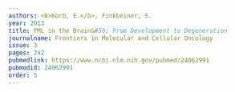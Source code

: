 ```yaml
---
authors: <b>Korb, E.</b>, Finkbeiner, S.
year: 2013
title: PML in the Brain&#58; From Development to Degeneration
journalname: Frontiers in Molecular and Cellular Oncology
issue: 3
pages: 242
pubmedlink: https://www.ncbi.nlm.nih.gov/pubmed/24062991
pubmedid: 24062991
order: 5
---
```


